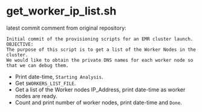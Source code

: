 # get_worker_ip_list.sh

latest commit comment from original repository:
``` 
Initial commit of the provisioning scripts for an EMR cluster launch.
OBJECTIVE:
The purpose of this script is to get a list of the Worker Nodes in the cluster. 
We would like to obtain the private DNS names for each worker node so that we can debug them.
```
- Print date-time, ```Starting Analysis```.
- Get ```$WORKERS_LIST_FILE```.
- Get a list of the Worker nodes IP_Address, print date-time as worker nodes are ready.
- Count and print number of worker nodes, print date-time and ```Done```.
